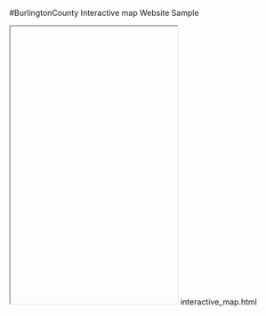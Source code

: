 #BurlingtonCounty Interactive map
Website Sample 
<iframe scr = "interactive_map.html" height="500' width="500"></iframe>
interactive_map.html
